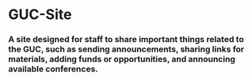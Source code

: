 # GUC-Site

### A site designed for staff to share important things related to the GUC, such as sending announcements, sharing links for materials, adding funds or opportunities, and announcing available conferences.
<!-- 
## Features

- **Announcements:** Admins can post announcements regarding important events, policy changes, deadlines, or any other relevant information. These announcements are visible to all staff members, ensuring effective communication across the university.

- **Resource Sharing:** Staff members can share links to relevant materials, such as course resources, research papers, or external references. This feature facilitates easy access to valuable resources and promotes knowledge sharing among the staff.

- **Funds and Opportunities:** The platform allows admins to announce available funds, scholarships, grants, or other opportunities within the university. Staff members can stay informed about these offerings and take advantage of them as per their qualifications and interests.

- **Conference Announcements:** Admins can notify the staff about upcoming conferences, seminars, workshops, or academic events. This feature helps staff members stay updated on professional development opportunities and encourages participation in relevant conferences. -->